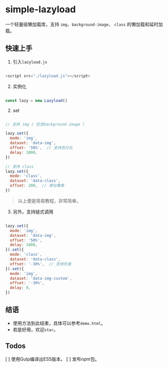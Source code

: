 # simple-lazyload

一个轻量级懒加载库，支持 `img`、`background-image`、 `class` 的懒加载和延时加载。

## 快速上手

1. 引入`lazyload.js`

```js

<script src="./lazyload.js"></script>

```

2. 实例化

```js

const lazy = new Lazyload()

```

2. set

```js

// 支持 img ( 包含background-image )

lazy.set({
  mode: 'img',
  dataset: 'data-img',
  offset: '50%',  // 支持百分比
  delay: 1000,
})

// 支持 class
lazy.set({
  mode: 'class',
  dataset: 'data-class',
  offset: 200,  // 单位像素
})

```

> 以上便是简易教程，非常简单。

3. 另外，支持链式调用

```js

lazy.set({
  mode: 'img',
  dataset: 'data-img',
  offset: '50%',
  delay: 1000,
}).set({
  mode: 'class',
  dataset: 'data-class',
  offset: '-30%',  // 支持负值
}).set({
  mode: 'img',
  dataset: 'data-img-custom',
  offset: '-30%',
  delay: 0,
})

```

## 结语

- 使用方法到此结束，具体可以参考`demo.html`。
- 若是好用，欢迎`star`。

## Todos

[ ] 使用Gulp编译出ES5版本。
[ ] 发布npm包。
